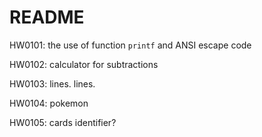 # README

HW0101:
the use of function `printf` and ANSI escape code
	
HW0102:
calculator for subtractions
	
HW0103:
lines. lines.
	
HW0104:
pokemon
	
HW0105:
cards identifier?
	
	
